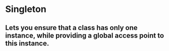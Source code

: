 # Singleton

## Lets you ensure that a class has only one instance, while providing a global access point to this instance.